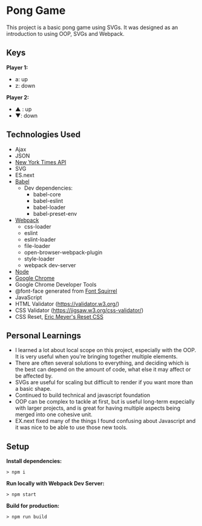 # Pong Game

This project is a basic pong game using SVGs.  It was designed as an introduction to using OOP, SVGs and Webpack.

## Keys

**Player 1:**
* a: up
* z: down

**Player 2:**
* ▲ : up
* ▼: down

## Technologies Used
- Ajax
- JSON
- [New York Times API](https://developer.nytimes.com/)
- SVG
- ES.next
- [Babel](https://babeljs.io/)
  - Dev dependencies:
    - babel-core
    - babel-eslint
    - babel-loader
    - babel-preset-env
- [Webpack](https://webpack.js.org/)
  - css-loader
  - eslint
  - eslint-loader
  - file-loader
  - open-browser-webpack-plugin
  - style-loader
  - webpack dev-server
- [Node](https://www.npmjs.com/)
- [Google Chrome](https://www.google.com/chrome/) 
- Google Chrome Developer Tools
- @font-face generated from [Font Squirrel](https://www.fontsquirrel.com/)
- JavaScript
- HTML Validator (https://validator.w3.org/)
- CSS Validator (https://jigsaw.w3.org/css-validator/)
- CSS Reset, [Eric Meyer's Reset CSS](http://cssreset.com/scripts/eric-meyer-reset-css/)

## Personal Learnings
- I learned a lot about local scope on this project, especially with the OOP. It is very useful when you're bringing together multiple elements.
- There are often several solutions to everything, and deciding which is the best can depend on the amount of code, what else it may affect or be affected by.
- SVGs are useful for scaling but difficult to render if you want more than a basic shape.
- Continued to build technical and javascript foundation
- OOP can be complex to tackle at first, but is useful long-term expecially with larger projects, and is great for having multiple aspects being merged into one cohesive unit.
- EX.next fixed many of the things I found confusing about Javascript and it was nice to be able to use those new tools.

## Setup

**Install dependencies:**

`> npm i`

**Run locally with Webpack Dev Server:**

`> npm start`

**Build for production:**

`> npm run build`

